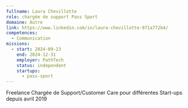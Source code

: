 ```yaml
---
fullname: Laura Chevillotte
role: chargée de support Pass Sport
domaine: Autre
link: https://www.linkedin.com/in/laura-chevillotte-971a772b4/
competences:
  - Communication
missions:
  - start: 2024-09-23
    end: 2024-12-31
    employer: PathTech
    status: independent
    startups:
      - pass-sport
---
```

Freelance Chargée de Support/Customer Care pour différentes Start-ups depuis avril 2019 